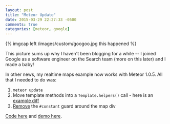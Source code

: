 ```yaml
---
layout: post
title: "Meteor Update"
date: 2015-03-29 22:27:33 -0500
comments: true
categories: [meteor, google]
---
```

{% imgcap left /images/custom/googoo.jpg this happened %} 

This picture sums up why I haven't been blogging for a while -- I joined Google as a software engineer on the Search team (more on this later) and I made a baby! 

In other news, my realtime maps example now works with Meteor 1.0.5. All that I needed to do was:

1. `meteor update`
2. Move template methods into a `Template.helpers()` call - here is an [example diff](https://github.com/pkaushik/parties/commit/42295a2896237d953a5d5ff2a846ab474103aec2)
3. [Remove](https://github.com/meteor/meteor/wiki/Using-Blaze#no-more-constant-isolate-or-preserve) the `#constant` guard around the map div

[Code here](https://github.com/pkaushik/parties) and [demo here](http://chicago-parties.meteor.com/).
